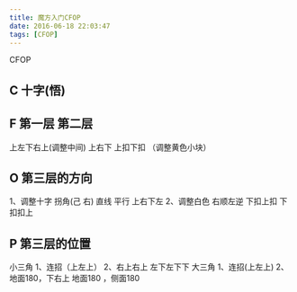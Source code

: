 ```yaml
---
title: 魔方入门CFOP
date: 2016-06-18 22:03:47
tags: [CFOP]
---
```


CFOP
<!--more-->

##  C 十字(悟)
##  F    第一层  第二层
上左下右上(调整中间)
上右下
上扣下扣 （调整黄色小块）
##  O 第三层的方向
1、调整十字
拐角(己 右)
直线 平行
上右下左
2、调整白色
右顺左逆
下扣上扣  下扣扣上
##  P 第三层的位置
小三角 
1、连招（上左上）
2、右上右上 左下左下下
大三角 
1、连招(上左上)
2、地面180，下右上 地面180 ，侧面180